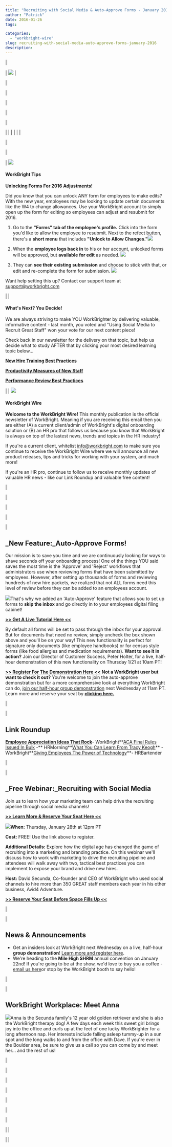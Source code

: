 ```yaml
---
title: "Recruiting with Social Media & Auto-Approve Forms - January 2016"
author: "Patrick"
date: 2016-01-26
tags:

categories:
  - "workbright-wire"
slug: recruiting-with-social-media-auto-approve-forms-january-2016
description: 
---
```

| <!-- // Begin Template Header \ -->

| <!-- // Begin Module: Standard Header Image \ --> ![](/images/blog/recruiting-with-social-media-auto-approve-forms-january-2016/Newsletter_Header.png) <!-- // End Module: Standard Header Image \ --> |

<!-- // End Template Header \ --> |
| <!-- // Begin Template Body \ -->

|<!-- // Begin Sidebar \ --> 

| <!-- // Begin Module: Social Block with Icons \ -->

| 

| |
| |
| | 

 |

 |

<!-- // End Module: Social Block with Icons \ -->  
  
<!-- // Begin Module: Top Image with Content \ -->

| ![](/images/blog/recruiting-with-social-media-auto-approve-forms-january-2016/did_you_know.png)

#### WorkBright Tips 

**Unlocking Forms For 2016 Adjustments!** 

Did you know that you can unlock ANY form for employees to make edits? With the new year, employees may be looking to update certain documents like the W4 to change allowances. Use your WorkBright account to simply open up the form for editing so employees can adjust and resubmit for 2016.

1. Go to the **"Forms" tab of the employee's profile.** Click into the form you'd like to allow the employee to resubmit. Next to the refect button, there's a **short menu** that includes **"Unlock to Allow Changes."**![](/images/blog/recruiting-with-social-media-auto-approve-forms-january-2016/Screen_Shot_2016_01_07_at_7.14.03_AM.png)  
  
2. When the **employee logs back in** to his or her account, unlocked forms will be approved, but **available for edit** as needed. ![](/images/blog/recruiting-with-social-media-auto-approve-forms-january-2016/Screen_Shot_2016_01_07_at_7.16.17_AM.png)  
  
3. They can **see their existing submission** and choose to stick with that, or edit and re-complete the form for submission. ![](/images/blog/recruiting-with-social-media-auto-approve-forms-january-2016/Screen_Shot_2016_01_07_at_7.16.34_AM.png)  
  
Want help setting this up? Contact our support team at [support@workbright.com](mailto:support@workbright.com)  
  

 |
| 

#### What's Next? You Decide!
We are always striving to make YOU WorkBrighter by delivering valuable, informative content - last month, you voted and "Using Social Media to Recruit Great Staff" won your vote for our next content piece!  
  
Check back in our newsletter for the delivery on that topic, but help us decide what to study AFTER that by clicking your most desired learning topic below...

**[New Hire Training Best Practices](https://workbright.com/thank-you-training)**

**[Productivity Measures of New Staff](https://workbright.com/thank-you-success-productivity/)**

**[Performance Review Best Practices](https://workbright.com/thank-you-performance-review/)**

 |
| ![](/images/blog/recruiting-with-social-media-auto-approve-forms-january-2016/newslettter_icon.png)

#### WorkBright Wire
**Welcome to the WorkBright Wire!** This monthly publication is the official newsletter of WorkBright. Meaning if you are receiving this email then you are either (A) a current client/admin of WorkBright's digital onboarding solution or (B) an HR pro that follows us because you know that WorkBright is always on top of the lastest news, trends and topics in the HR industry!  
  
If you're a current client, whitelist info@workbright.com to make sure you continue to receive the WorkBright Wire where we will announce all new product releases, tips and tricks for working with your system, and much more!  
  
If you're an HR pro, continue to follow us to receive monthly updates of valuable HR news - like our Link Roundup and valuable free content!  
  


  
  

 |

<!-- // End Module: Top Image with Content \ --> |

 |<!-- // End Sidebar \ --> 

| <!-- // Begin Module: Standard Content \ -->

| 

## _New Feature:_Auto-Approve Forms!

  
  
Our mission is to save you time and we are continuously looking for ways to shave seconds off your onboarding process! One of the things YOU said saves the most time is the 'Approve' and 'Reject' workflows that administrators use when reviewing forms that have been submitted by employees. However, after setting up thousands of forms and reviewing hundreds of new hire packets, we realized that not ALL forms need this level of review before they can be added to an employees account.  
  
 ![](/images/blog/recruiting-with-social-media-auto-approve-forms-january-2016/Screen_Shot_2016_01_06_at_2.31.15_PM.png)That's why we added an 'Auto-Approve' feature that allows you to set up forms to **skip the inbox** and go directly in to your employees digital filing cabinet!  
  

**[\>\> Get A Live Tutorial Here \<\<](https://attendee.gotowebinar.com/register/8007108039109919746)**

  
  
By default all forms will be set to pass through the inbox for your approval. But for documents that need no review, simply uncheck the box shown above and you'll be on your way! This new functionality is perfect for signature only documents (like employee handbooks) or for census style forms (like food allergies and medication requirements). **Want to see it in action?** Join our Director of Customer Success, Peter Holter, for a live, half-hour demonstration of this new functionality on Thursday 1/21 at 10am PT!   
  

**[\>\> Register For The Demonstration Here \<\<](https://attendee.gotowebinar.com/register/8007108039109919746)**
 **Not a WorkBright user but want to check it out?** You're welcome to join the auto-approve demonstration but for a more comprehensive look at everything WorkBright can do, [join our half-hour group demonstration](https://workbright.com/recruiting-social-media/) next Wednesday at 11am PT. Learn more and reserve your seat by **[clicking here.](https://workbright.com/recruiting-social-media/)**   
  

 |

| 

## Link Roundup 

[**Employee Appreciation Ideas That Rock**](https://workbright.com/5-real-life-employee-appreciation-ideas-that-rock/)- WorkBright**[ACA Final Rules Issued In Bulk](http://www.hrmorning.com/aca-final-rules-12-changes-you-need-to-know/) -** HRMorning**[What You Can Learn From Tracy Keogh](https://workbright.com/what-you-can-learn-from-tracy-keogh-hres-hr-executive-of-the-year-2015/)** - WorkBright**[Giving Employees The Power of Technology](https://www.hrbartender.com/2015/employee-engagement/giving-employees-the-power-of-technology-friday-distraction/?utm_source=feedburner&utm_medium=feed&utm_campaign=Feed%3A+HrBartender+%28hr+bartender%29)**- HRBartender

 |

| 

## _Free Webinar:_Recruiting with Social Media

Join us to learn how your marketing team can help drive the recruiting pipeline through social media channels!

**[\>\> Learn More & Reserve Your Seat Here \<\<](https://workbright.com/recruiting-social-media/)**

 **![](/images/blog/recruiting-with-social-media-auto-approve-forms-january-2016/shutterstock_296163992.jpg)When:** Thursday, January 28th at 12pm PT  
  
**Cost:** FREE! Use the link above to register.  
  
**Additional Details:** Explore how the digital age has changed the game of recruiting into a marketing and branding practice. On this webinar we'll discuss how to work with marketing to drive the recruiting pipeline and attendees will walk away with two, tactical best practices you can implement to expose your brand and drive new hires.  
  
**Host:** David Secunda, Co-founder and CEO of WorkBright who used social channels to hire more than 350 GREAT staff members each year in his other business, Avid4 Adventure.

**[\>\> Reserve Your Seat Before Space Fills Up \<\<](https://workbright.com/recruiting-social-media/)**

  
  

 |

| 

## News & Announcements

  - Get an insiders look at WorkBright next Wednesday on a live, half-hour **group demonstration**! [Learn more and register here](https://attendee.gotowebinar.com/register/1562431683069095425).
  - We're heading to the **Mile High SHRM** annual convention on January 22nd! If you're going to be at the show, we'd love to buy you a coffee - [email us here](mailto:info@workbright.com)or stop by the WorkBright booth to say hello! 


  
  

 |

| 

## WorkBright Workplace: Meet Anna

  
  
 ![](/images/blog/recruiting-with-social-media-auto-approve-forms-january-2016/Anna4.jpg)Anna is the Secunda family's 12 year old golden retriever and she is also the WorkBright therapy dog! A few days each week this sweet girl brings joy into the office and curls up at the feet of one lucky WorkBrighter for a long afternoon nap. Her interests include falling asleep tummy-up in a sun spot and the long walks to and from the office with Dave. If you're ever in the Boulder area, be sure to give us a call so you can come by and meet her... and the rest of us!   
  

 |

<!-- // End Module: Standard Content \ --> |

 |

<!-- // End Template Body \ --> |
| <!-- // Begin Template Footer \ -->

| <!-- // Begin Module: Standard Footer \ -->

| 
  
  


  
  

 | |

<!-- // End Module: Standard Footer \ --> |

<!-- // End Template Footer \ --> |
